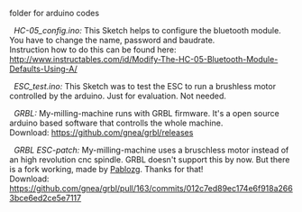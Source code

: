folder for arduino codes


&nbsp;
<i>HC-05_config.ino:</i>
This Sketch helps to configure the bluetooth module. You have to change the name, password and baudrate.    
Instruction how to do this can be found here: http://www.instructables.com/id/Modify-The-HC-05-Bluetooth-Module-Defaults-Using-A/


&nbsp;
<i>ESC_test.ino:</i>
This Sketch was to test the ESC to run a brushless motor controlled by the arduino. Just for evaluation. Not needed.


&nbsp;
<i>GRBL:</i>
My-milling-machine runs with GRBL firmware. It's a open source arduino based software that controlls the whole machine.    
Download: https://github.com/gnea/grbl/releases


&nbsp;
<i>GRBL ESC-patch:</i>
My-milling-machine uses a bruschless motor instead of an high revolution cnc spindle. GRBL doesn't support this by now. But there is a fork working, made by <a href="https://github.com/pablozg" target="new">Pablozg</a>. Thanks for that!     
Download: https://github.com/gnea/grbl/pull/163/commits/012c7ed89ec174e6f918a2663bce6ed2ce5e7117
